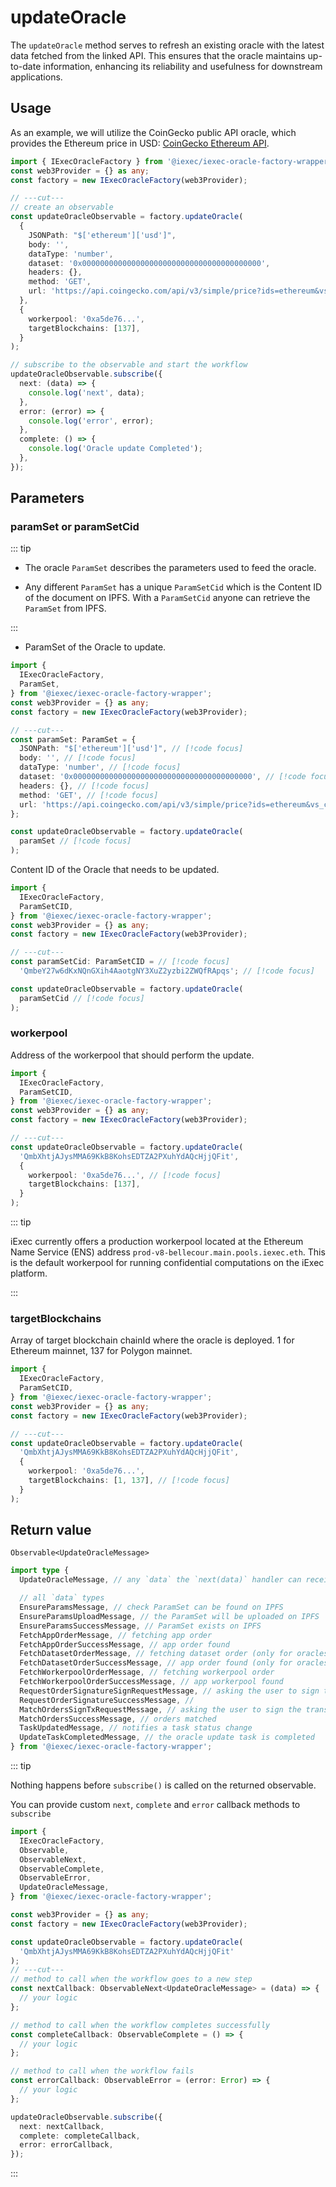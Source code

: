 # updateOracle

The `updateOracle` method serves to refresh an existing oracle with the latest
data fetched from the linked API. This ensures that the oracle maintains
up-to-date information, enhancing its reliability and usefulness for downstream
applications.

## Usage

As an example, we will utilize the CoinGecko public API oracle, which provides
the Ethereum price in USD:
<a href="https://api.coingecko.com/api/v3/simple/price?ids=ethereum&vs_currencies=usd">CoinGecko
Ethereum API</a>.

```ts twoslash
import { IExecOracleFactory } from '@iexec/iexec-oracle-factory-wrapper';
const web3Provider = {} as any;
const factory = new IExecOracleFactory(web3Provider);

// ---cut---
// create an observable
const updateOracleObservable = factory.updateOracle(
  {
    JSONPath: "$['ethereum']['usd']",
    body: '',
    dataType: 'number',
    dataset: '0x0000000000000000000000000000000000000000',
    headers: {},
    method: 'GET',
    url: 'https://api.coingecko.com/api/v3/simple/price?ids=ethereum&vs_currencies=usd',
  },
  {
    workerpool: '0xa5de76...',
    targetBlockchains: [137],
  }
);

// subscribe to the observable and start the workflow
updateOracleObservable.subscribe({
  next: (data) => {
    console.log('next', data);
  },
  error: (error) => {
    console.log('error', error);
  },
  complete: () => {
    console.log('Oracle update Completed');
  },
});
```

## Parameters

### paramSet or paramSetCid

::: tip

- The oracle `ParamSet` describes the parameters used to feed the oracle.

- Any different `ParamSet` has a unique `ParamSetCid` which is the Content ID of
  the document on IPFS. With a `ParamSetCid` anyone can retrieve the `ParamSet`
  from IPFS.

:::

- ParamSet of the Oracle to update.

```ts twoslash
import {
  IExecOracleFactory,
  ParamSet,
} from '@iexec/iexec-oracle-factory-wrapper';
const web3Provider = {} as any;
const factory = new IExecOracleFactory(web3Provider);

// ---cut---
const paramSet: ParamSet = {
  JSONPath: "$['ethereum']['usd']", // [!code focus]
  body: '', // [!code focus]
  dataType: 'number', // [!code focus]
  dataset: '0x0000000000000000000000000000000000000000', // [!code focus]
  headers: {}, // [!code focus]
  method: 'GET', // [!code focus]
  url: 'https://api.coingecko.com/api/v3/simple/price?ids=ethereum&vs_currencies=usd', // [!code focus]
};

const updateOracleObservable = factory.updateOracle(
  paramSet // [!code focus]
);
```

Content ID of the Oracle that needs to be updated.

```ts twoslash
import {
  IExecOracleFactory,
  ParamSetCID,
} from '@iexec/iexec-oracle-factory-wrapper';
const web3Provider = {} as any;
const factory = new IExecOracleFactory(web3Provider);

// ---cut---
const paramSetCid: ParamSetCID = // [!code focus]
  'QmbeY27w6dKxNQnGXih4AaotgNY3XuZ2yzbi2ZWQfRApqs'; // [!code focus]

const updateOracleObservable = factory.updateOracle(
  paramSetCid // [!code focus]
);
```

### workerpool

Address of the workerpool that should perform the update.

```ts twoslash
import {
  IExecOracleFactory,
  ParamSetCID,
} from '@iexec/iexec-oracle-factory-wrapper';
const web3Provider = {} as any;
const factory = new IExecOracleFactory(web3Provider);

// ---cut---
const updateOracleObservable = factory.updateOracle(
  'QmbXhtjAJysMMA69KkB8KohsEDTZA2PXuhYdAQcHjjQFit',
  {
    workerpool: '0xa5de76...', // [!code focus]
    targetBlockchains: [137],
  }
);
```

::: tip

iExec currently offers a production workerpool located at the Ethereum Name
Service (ENS) address `prod-v8-bellecour.main.pools.iexec.eth`. This is the
default workerpool for running confidential computations on the iExec platform.

:::

### targetBlockchains

Array of target blockchain chainId where the oracle is deployed. 1 for Ethereum
mainnet, 137 for Polygon mainnet.

```ts twoslash
import {
  IExecOracleFactory,
  ParamSetCID,
} from '@iexec/iexec-oracle-factory-wrapper';
const web3Provider = {} as any;
const factory = new IExecOracleFactory(web3Provider);

// ---cut---
const updateOracleObservable = factory.updateOracle(
  'QmbXhtjAJysMMA69KkB8KohsEDTZA2PXuhYdAQcHjjQFit',
  {
    workerpool: '0xa5de76...',
    targetBlockchains: [1, 137], // [!code focus]
  }
);
```

## Return value

`Observable<UpdateOracleMessage>`

```ts twoslash
import type {
  UpdateOracleMessage, // any `data` the `next(data)` handler can receive

  // all `data` types
  EnsureParamsMessage, // check ParamSet can be found on IPFS
  EnsureParamsUploadMessage, // the ParamSet will be uploaded on IPFS
  EnsureParamsSuccessMessage, // ParamSet exists on IPFS
  FetchAppOrderMessage, // fetching app order
  FetchAppOrderSuccessMessage, // app order found
  FetchDatasetOrderMessage, // fetching dataset order (only for oracles using API key dataset)
  FetchDatasetOrderSuccessMessage, // app order found (only for oracles using API key dataset)
  FetchWorkerpoolOrderMessage, // fetching workerpool order
  FetchWorkerpoolOrderSuccessMessage, // app workerpool found
  RequestOrderSignatureSignRequestMessage, // asking the user to sign the request order
  RequestOrderSignatureSuccessMessage, //
  MatchOrdersSignTxRequestMessage, // asking the user to sign the transaction to match the orders and make a deal
  MatchOrdersSuccessMessage, // orders matched
  TaskUpdatedMessage, // notifies a task status change
  UpdateTaskCompletedMessage, // the oracle update task is completed
} from '@iexec/iexec-oracle-factory-wrapper';
```

::: tip

Nothing happens before `subscribe()` is called on the returned observable.

You can provide custom `next`, `complete` and `error` callback methods to
`subscribe`

```ts twoslash
import {
  IExecOracleFactory,
  Observable,
  ObservableNext,
  ObservableComplete,
  ObservableError,
  UpdateOracleMessage,
} from '@iexec/iexec-oracle-factory-wrapper';

const web3Provider = {} as any;
const factory = new IExecOracleFactory(web3Provider);

const updateOracleObservable = factory.updateOracle(
  'QmbXhtjAJysMMA69KkB8KohsEDTZA2PXuhYdAQcHjjQFit'
);
// ---cut---
// method to call when the workflow goes to a new step
const nextCallback: ObservableNext<UpdateOracleMessage> = (data) => {
  // your logic
};

// method to call when the workflow completes successfully
const completeCallback: ObservableComplete = () => {
  // your logic
};

// method to call when the workflow fails
const errorCallback: ObservableError = (error: Error) => {
  // your logic
};

updateOracleObservable.subscribe({
  next: nextCallback,
  complete: completeCallback,
  error: errorCallback,
});
```

:::
